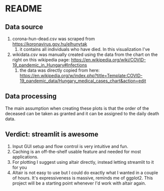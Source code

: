 # README

## Data source

1. corona-hun-dead.csv was scraped from https://koronavirus.gov.hu/elhunytak
   1. it contains all individuals who have died. In this visualization I've 
1. wikidata.csv was manually created using the data from the chart on the right on this wikipedia page: https://en.wikipedia.org/wiki/COVID-19_pandemic_in_Hungary#Infections 
    1. the data was directly copied from here: https://en.wikipedia.org/w/index.php?title=Template:COVID-19_pandemic_data/Hungary_medical_cases_chart&action=edit
    
## Data processing
The main assumption when creating these plots is that the order of the deceased can be taken as granted and it can be assigned to the daily death data.

## Verdict: streamlit is awesome
1. Input GUI setup and flow control is very intuitive and fun.
1. Caching is an off-the-shelf usable feature and needed for most applications. 
1. For plotting I suggest using altair directly, instead letting streamlit to it for you
1. Altair is not easy to use but I could do exactly what I wanted in a couple of hours. It's expressiveness is massive, reminds me of ggplot2. 
   This project will be a starting point whenever I'd work with altair again.